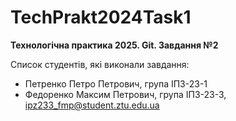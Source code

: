 # TechPrakt2024Task1
**Технологічна практика 2025. Git. Завдання №2**

Список студентів, які виконали завдання:
* Петренко Петро Петрович, група ІПЗ-23-1
* Федоренко Максим Петрович, група ІПЗ-23-3, ipz233_fmp@student.ztu.edu.ua
